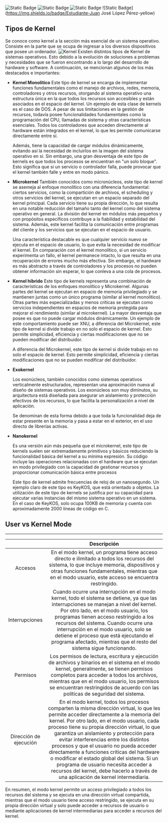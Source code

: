 ![Static Badge](https://img.shields.io/badge/Actividad_%231-green)
![Static Badge](https://img.shields.io/badge/SO1_Secci%C3%B3n_N-2S23-blue)
![Static Badge](https://img.shields.io/badge/Carnet-201908075-yellow)      ![Static Badge](https://img.shields.io/badge/Estudiante-Juan José López Pérez-yellow)

## **Tipos de Kernel**

Se conoce como kernel a la sección más esencial de un sistema operativo. Consiste en la parte que se ocupa de ingresar a los diversos dispositivos que posee un ordenador.
![Kernel](https://bligoo.com.ve/wp-content/uploads/2017/08/kernel-2.png "Kernel")
Existen distintos tipos de Kernel de sistemas operativos. Esto debido a la evolución de soluciones a problemas y necesidades que se fueron encontrando a lo largo del desarrollo de hardware y software. A continuación, se mencionan algunos de los más destacados e importantes:

- **Kernel Monolítico**
	Este tipo de kernel se encarga de implementar funciones fundamentales como el manejo de archivos, redes, memoria, controladores y otros recursos, otorgando al sistema operativo una estructura única en la que todos los recursos son accesibles y están asociados en el espacio del kernel. Un ejemplo de esta clase de kernels es el caso de DOS. A pesar de sus limitaciones en la gestión de recursos, todavía posee funcionalidades fundamentales como la programación del CPU, llamadas de sistema y otras características esenciales. Todos los controladores que acceden directamente al hardware están integrados en el kernel, lo que les permite comunicarse directamente entre sí.

	Además, tiene la capacidad de cargar módulos dinámicamente, evitando así la necesidad de incluirlos en la imagen del sistema operativo en sí. Sin embargo, una gran desventaja de este tipo de kernels es que todos los procesos se encuentran en "un solo bloque". Esto significa que si un servicio o controlador falla, puede provocar que el kernel también falle y entre en modo pánico.

- **Microkernel**
	También conocidos como micronúcleos, este tipo de kernel se asemeja al enfoque monolítico con una diferencia fundamental: ciertos servicios, como la compartición de archivos, el scheduling y otros servicios del kernel, se ejecutan en un espacio separado del kernel principal. Cada servicio tiene su propia dirección, lo que resulta en una notable reducción del tamaño tanto del kernel como del sistema operativo en general. La división del kernel en módulos más pequeños y con propósitos específicos contribuye a la fiabilidad y estabilidad del sistema. Además, este kernel facilita la comunicación entre programas del cliente y los servicios que se ejecutan en el espacio de usuario.

	Una característica destacable es que cualquier servicio nuevo se ejecuta en el espacio de usuario, lo que evita la necesidad de modificar el kernel. En comparación con el kernel monolítico, si un servicio experimenta un fallo, el kernel permanece intacto, lo que resulta en una recuperación de errores mucho más efectiva. Sin embargo, el hardware es más abstracto a través de controladores y los procesos no pueden obtener información sin esperar, lo que conleva a una cola de procesos.

- **Kernel híbrido**
	Este tipo de kernels representa una combinación de características de los enfoques monolítico y Microkernel. Algunas partes del kernel se ejecutan en espacio de memoria privilegiado y se mantienen juntas como un único programa (similar al kernel monolítico). Otras partes más especializadas y menos críticas se ejecutan como servicios independientes en espacios de memoria protegida para mejorar el rendimiento (similar al microkernel). La mayor desventaja que posee es que no puede cargar módulos dinámicamente. Un ejemplo de este comportamiento puede ser XNU, a diferencia del Microkernel, este tipo de kernel si divide trabajo en no solo el espacio de kernel. Esto permite simplicidad, eficiencia y ciertas modificaciones que no se pueden modificar del distribuidor.

	A diferencia del Microkernel, este tipo de kernel si divide trabajo en no solo el espacio de kernel. Esto permite simplicidad, eficiencia y ciertas modificaciones que no se pueden modificar del distribuidor.

- **Exokernel**

	Los exonúcleos, también conocidos como sistemas operativos verticalmente estructurados, representan una aproximación nueva al diseño de sistemas operativos. Los exonúcleos son muy diminutos, su arquitectura está diseñada para asegurar un aislamiento y protección efectivos de los recursos, lo que facilita la personalización a nivel de aplicación.

	Se denominan de esta forma debido a que toda la funcionalidad deja de estar presente en la memoria y pasa a estar en el exterior, en el uso directo de librerías activas.

- **Nanokernel**

	Es una versión aún más pequeña que el microkernel, este tipo de kernels suelen ser extremadamente primitivos y básicos reduciendo la funcionalidad básica del kernel a su mínima expresión. Su código incluye las operaciones relacionadas con el hardware que se ejecutan en modo privilegiado con la capacidad de gestionar recursos y proporcionar comunicación básica entre procesos

	Este tipo de kernel admite frecuencias de reloj de un nanosegundo. Un ejemplo claro de este tipo es KeyKOS, que está orientado a objetos. La utilización de este tipo de kernels se justifica por su capacidad para ejecutar varias instancias del mismo sistema operativo en un sistema. En el caso de KeyKOS, solo ocupa 100KB de memoria y cuenta con aproximadamente 2000 líneas de código en C.

## **User vs Kernel Mode**
------------
|       | Descripción        | 
|:-------------:|:---------------: |
| Accesos | En el modo kernel, un programa tiene acceso directo e ilimitado a todos los recursos del sistema, lo que incluye memoria, dispositivos y otras funciones fundamentales, mientras que en el modo usuario, este acceso se encuentra restringido.|  
|Interrupciones| Cuando ocurre una interrupción en el modo kernel, todo el sistema se detiene, ya que las interrupciones se manejan a nivel del kernel. Por otro lado, en el modo usuario, los programas tienen acceso restringido a los recursos del sistema. Cuando ocurre una interrupción en el modo usuario, solo se detiene el proceso que está ejecutando el programa afectado, mientras que el resto del sistema sigue funcionando.|
|Permisos|Los permisos de lectura, escritura y ejecución de archivos y binarios en el sistema en el modo kernel, generalmente, se tienen permisos completos para acceder a todos los archivos, mientras que en el modo usuario, los permisos se encuentran restringidos de acuerdo con las políticas de seguridad del sistema. |  
|Dirección de ejecución|En el modo kernel, todos los procesos comparten la misma dirección virtual, lo que les permite acceder directamente a la memoria del kernel. Por otro lado, en el modo usuario, cada proceso tiene su propia dirección virtual, lo que garantiza un aislamiento y protección para evitar interferencias entre los distintos procesos y que el usuario no pueda acceder directamente a funciones críticas del hardware o modificar el estado global del sistema. Si un programa de usuario necesita acceder a recursos del kernel, debe hacerlo a través de una aplicación de kernel intermediaria.|


En resumen, el modo kernel permite un acceso privilegiado a todos los recursos del sistema y se ejecuta en una dirección virtual compartida, mientras que el modo usuario tiene acceso restringido, se ejecuta en su propia dirección virtual y solo puede acceder a recursos de usuario o mediante aplicaciones de kernel intermediarias para acceder a recursos del kernel.

